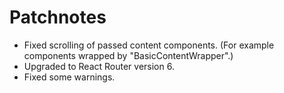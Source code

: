 # Patchnotes
- Fixed scrolling of passed content components. (For example components wrapped by "BasicContentWrapper".)
- Upgraded to React Router version 6.
- Fixed some warnings.